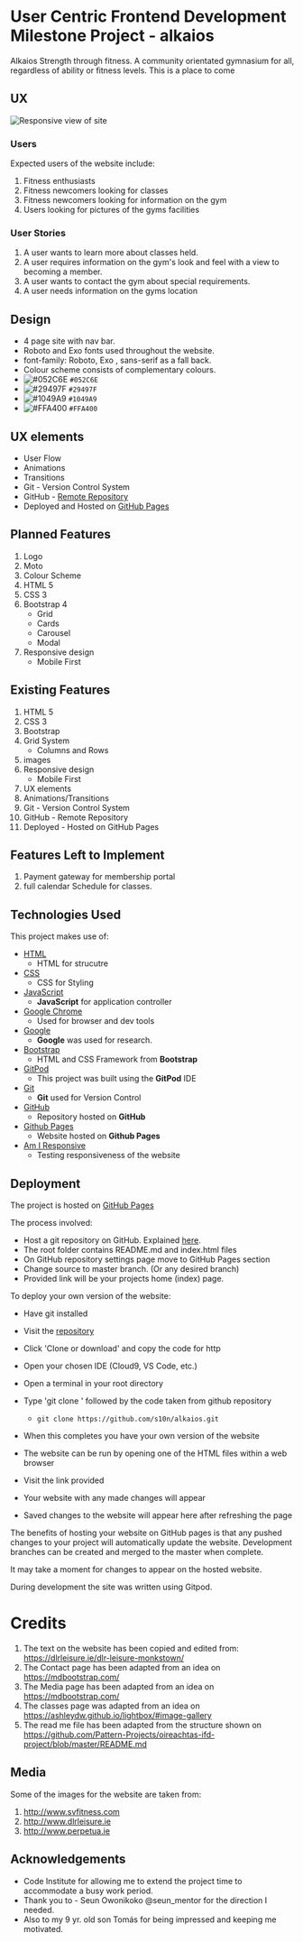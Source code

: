

# User Centric Frontend Development Milestone Project - alkaios

Alkaios Strength through fitness. 
A community orientated gymnasium for all, regardless of ability or fitness levels.
This is a place to come

## UX

  ![Responsive view of site](https://github.com/S10N/alkaios/blob/9d234385f12abfdc91f8c69658e2774f3b048854/assets/Documentation/responsive.png)

### Users

Expected users of the website include:
1. Fitness enthusiasts 
2. Fitness newcomers looking for classes
3. Fitness newcomers looking for information on the gym
4. Users looking for pictures of the gyms facilities

### User Stories

1. A user wants to learn more about classes held. 
2. A user requires information on the gym's look and feel with a view to becoming a member.
3. A user wants to contact the gym about special requirements.
4. A user needs information on the gyms location


## Design

- 4 page site with nav bar. 
- Roboto  and Exo fonts used throughout the website.
- font-family: Roboto, Exo , sans-serif as a fall back.
- Colour scheme consists of complementary colours.
- ![#052C6E](https://placehold.it/15/052C6E/000000?text=+) `#052C6E`
- ![#29497F](https://placehold.it/15/29497F/000000?text=+) `#29497F`
- ![#1049A9](https://placehold.it/15/1049A9/000000?text=+) `#1049A9`
- ![#FFA400](https://placehold.it/15/FFA400/000000?text=+) `#FFA400`

## UX elements
- User Flow
- Animations
- Transitions
- Git - Version Control System
- GitHub - [Remote Repository](https://github.com/S10N/alkaios)
- Deployed and Hosted on [GitHub Pages](https://s10n.Github.io/alkaios/index.html)

## Planned Features

1. Logo
2. Moto
3. Colour Scheme
4. HTML 5
5. CSS 3
6. Bootstrap 4
   * Grid 
   * Cards
   * Carousel
   * Modal
7. Responsive design 
   * Mobile First

## Existing Features
1. HTML 5
2. CSS 3
3. Bootstrap 
4. Grid System 
   * Columns and Rows
5. images
6. Responsive design 
   * Mobile First
7. UX elements
8. Animations/Transitions
9. Git - Version Control System
10. GitHub - Remote Repository
11. Deployed - Hosted on GitHub Pages


## Features Left to Implement
1. Payment gateway for membership portal
2. full calendar Schedule for classes.

## Technologies Used
This project makes use of:
- [HTML](https://developer.mozilla.org/en-US/docs/Web/HTML)
    - HTML for strucutre
- [CSS](https://developer.mozilla.org/en-US/docs/Web/CSS)
    - CSS for Styling
- [JavaScript](https://www.w3schools.com/jsref/)
    - **JavaScript** for application controller
- [Google Chrome](https://www.google.com/chrome/)
    - Used for browser and dev tools
- [Google](https://www.google.com/)
    - **Google** was used for research.
- [Bootstrap](https://getbootstrap.com/)
    - HTML and CSS Framework from **Bootstrap**
- [GitPod](https://gitpod.io/)
    - This project was built using the **GitPod** IDE
- [Git](https://git-scm.com/)
    - **Git** used for Version Control
- [GitHub](https://github.com/)
    - Repository hosted on **GitHub**
- [Github Pages](https://s10n.github.io/alkaios/index.html)
    - Website hosted on **Github Pages**
- [Am I Responsive](http://ami.responsivedesign.is)
    - Testing responsiveness of the website

## Deployment
The project is hosted on [GitHub Pages](https://s10n.github.io/alkaios)

The process involved:
- Host a git repository on GitHub. Explained [here](https://help.github.com/en/articles/create-a-repo).
- The root folder contains README.md and index.html files
- On GitHub repository settings page move to GitHub Pages section
- Change source to master branch. (Or any desired branch)
- Provided link will be your projects home (index) page.
 
To deploy your own version of the website:
- Have git installed
- Visit the [repository]([GitHub](https://github.com/s10n/alkaios))
- Click 'Clone or download' and copy the code for http
- Open your chosen IDE (Cloud9, VS Code, etc.)
- Open a terminal in your root directory
- Type 'git clone ' followed by the code taken from github repository
    - ```git clone https://github.com/s10n/alkaios.git```
- When this completes you have your own version of the website
    
- The website can be run by opening one of the HTML files within a web browser
- Visit the link provided
- Your website with any made changes will appear
- Saved changes to the website will appear here after refreshing the page

The benefits of hosting your website on GitHub pages is that any pushed changes to your project will automatically update the website. Development branches can be created and merged to the master when complete.

It may take a moment for changes to appear on the hosted website.

During development the site was written using Gitpod.

# Credits
1. The text on the website has been copied and edited from:  https://dlrleisure.ie/dlr-leisure-monkstown/ 
2. The Contact page has been adapted from an idea on https://mdbootstrap.com/
3. The Media page has been adapted from an idea on https://mdbootstrap.com/
4. The classes page was adapted from an idea on https://ashleydw.github.io/lightbox/#image-gallery
5. The read me file has been adapted from the structure shown on https://github.com/Pattern-Projects/oireachtas-ifd-project/blob/master/README.md

## Media
Some of the images for the website are taken from:
1. http://www.svfitness.com
2. http://www.dlrleisure.ie
3. http://www.perpetua.ie


## Acknowledgements
* Code Institute for allowing me to extend the project time to accommodate a busy work period.
* Thank you to  - Seun Owonikoko  @seun_mentor for the direction I needed.
* Also to my 9 yr. old son Tomás for being impressed and keeping me motivated.

